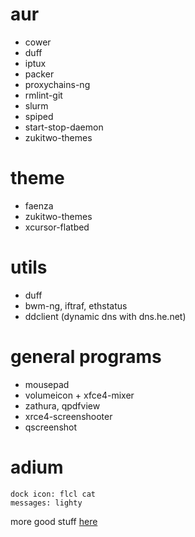 

# aur

* cower
* duff
* iptux
* packer
* proxychains-ng
* rmlint-git
* slurm
* spiped
* start-stop-daemon
* zukitwo-themes

# theme

* faenza
* zukitwo-themes
* xcursor-flatbed

# utils

* duff
* bwm-ng, iftraf, ethstatus
* ddclient (dynamic dns with dns.he.net)


# general programs

* mousepad
* volumeicon + xfce4-mixer
* zathura, qpdfview
* xrce4-screenshooter
* qscreenshot

# adium

    dock icon: flcl cat
    messages: lighty

more good stuff [here](http://kmandla.wikispaces.com/)

